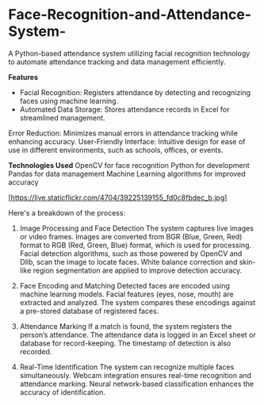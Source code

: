 # Face-Recognition-and-Attendance-System-
A Python-based attendance system utilizing facial recognition technology to automate attendance tracking and data management efficiently.

**Features**
 - Facial Recognition: Registers attendance by detecting and recognizing faces using machine learning.
 - Automated Data Storage: Stores attendance records in Excel for streamlined management.

Error Reduction: Minimizes manual errors in attendance tracking while enhancing accuracy.
User-Friendly Interface: Intuitive design for ease of use in different environments, such as schools, offices, or events.

**Technologies Used**
OpenCV for face recognition
Python for development
Pandas for data management
Machine Learning algorithms for improved accuracy



[https://live.staticflickr.com/4704/39225139155_fd0c8fbdec_b.jpg]


Here's a breakdown of the process:

1. Image Processing and Face Detection
 The system captures live images or video frames.
 Images are converted from BGR (Blue, Green, Red) format to RGB (Red, Green, Blue) format, which is used for processing.
 Facial detection algorithms, such as those powered by OpenCV and Dlib, scan the image to locate faces.
 White balance correction and skin-like region segmentation are applied to improve detection accuracy.

2. Face Encoding and Matching
 Detected faces are encoded using machine learning models.
 Facial features (eyes, nose, mouth) are extracted and analyzed.
 The system compares these encodings against a pre-stored database of registered faces.

3. Attendance Marking
 If a match is found, the system registers the person’s attendance.
 The attendance data is logged in an Excel sheet or database for record-keeping.
 The timestamp of detection is also recorded.

4. Real-Time Identification
 The system can recognize multiple faces simultaneously.
 Webcam integration ensures real-time recognition and attendance marking.
 Neural network-based classification enhances the accuracy of identification.

